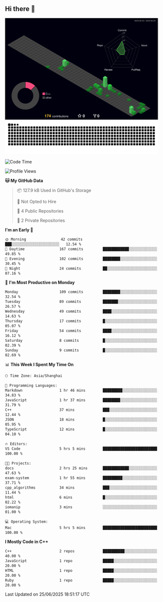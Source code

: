 ## Hi there 👋

<!--
**badb0ttle/badb0ttle** is a ✨ _special_ ✨ repository because its `README.md` (this file) appears on your GitHub profile.

Here are some ideas to get you started:

- 🔭 I’m currently working on ...
- 🌱 I’m currently learning ...
- 👯 I’m looking to collaborate on ...
- 🤔 I’m looking for help with ...
- 💬 Ask me about ...
- 📫 How to reach me: ...
- 😄 Pronouns: ...
- ⚡ Fun fact: ...
-->
![Personal 3D Metrics](./profile-3d-contrib/profile-night-green.svg)
<picture>
<img alt="github-snake"
    src="https://raw.githubusercontent.com/HaynesChennn/HaynesChennn/output/github-contribution-grid-snake.svg" />
</picture>

<!--START_SECTION:waka-->
![Code Time](http://img.shields.io/badge/Code%20Time-231%20hrs%2019%20mins-blue)

![Profile Views](http://img.shields.io/badge/Profile%20Views-148-blue)

**🐱 My GitHub Data** 

> 📦 127.9 kB Used in GitHub's Storage 
 > 
> 🚫 Not Opted to Hire
 > 
> 📜 4 Public Repositories 
 > 
> 🔑 2 Private Repositories 
 > 
**I'm an Early 🐤** 

```text
🌞 Morning                42 commits          ███░░░░░░░░░░░░░░░░░░░░░░   12.54 % 
🌆 Daytime                167 commits         ████████████░░░░░░░░░░░░░   49.85 % 
🌃 Evening                102 commits         ████████░░░░░░░░░░░░░░░░░   30.45 % 
🌙 Night                  24 commits          ██░░░░░░░░░░░░░░░░░░░░░░░   07.16 % 
```
📅 **I'm Most Productive on Monday** 

```text
Monday                   109 commits         ████████░░░░░░░░░░░░░░░░░   32.54 % 
Tuesday                  89 commits          ███████░░░░░░░░░░░░░░░░░░   26.57 % 
Wednesday                49 commits          ████░░░░░░░░░░░░░░░░░░░░░   14.63 % 
Thursday                 17 commits          █░░░░░░░░░░░░░░░░░░░░░░░░   05.07 % 
Friday                   54 commits          ████░░░░░░░░░░░░░░░░░░░░░   16.12 % 
Saturday                 8 commits           █░░░░░░░░░░░░░░░░░░░░░░░░   02.39 % 
Sunday                   9 commits           █░░░░░░░░░░░░░░░░░░░░░░░░   02.69 % 
```


📊 **This Week I Spent My Time On** 

```text
🕑︎ Time Zone: Asia/Shanghai

💬 Programming Languages: 
Markdown                 1 hr 46 mins        █████████░░░░░░░░░░░░░░░░   34.83 % 
JavaScript               1 hr 37 mins        ████████░░░░░░░░░░░░░░░░░   31.79 % 
C++                      37 mins             ███░░░░░░░░░░░░░░░░░░░░░░   12.44 % 
JSON                     18 mins             █░░░░░░░░░░░░░░░░░░░░░░░░   05.95 % 
TypeScript               12 mins             █░░░░░░░░░░░░░░░░░░░░░░░░   04.10 % 

🔥 Editors: 
VS Code                  5 hrs 5 mins        █████████████████████████   100.00 % 

🐱‍💻 Projects: 
docs                     2 hrs 25 mins       ████████████░░░░░░░░░░░░░   47.63 % 
exam-system              1 hr 55 mins        █████████░░░░░░░░░░░░░░░░   37.71 % 
cpp_algorithms           34 mins             ███░░░░░░░░░░░░░░░░░░░░░░   11.44 % 
html                     6 mins              █░░░░░░░░░░░░░░░░░░░░░░░░   02.22 % 
iomanip                  3 mins              ░░░░░░░░░░░░░░░░░░░░░░░░░   01.00 % 

💻 Operating System: 
Mac                      5 hrs 5 mins        █████████████████████████   100.00 % 
```

**I Mostly Code in C++** 

```text
C++                      2 repos             ██████████░░░░░░░░░░░░░░░   40.00 % 
JavaScript               1 repo              █████░░░░░░░░░░░░░░░░░░░░   20.00 % 
HTML                     1 repo              █████░░░░░░░░░░░░░░░░░░░░   20.00 % 
Ruby                     1 repo              █████░░░░░░░░░░░░░░░░░░░░   20.00 % 
```




 Last Updated on 25/06/2025 18:51:17 UTC
<!--END_SECTION:waka-->

